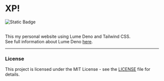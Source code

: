 # XP!

![Static Badge](https://img.shields.io/badge/Made%20with-Lume-1f425f)<br><br>

This my personal website using Lume Deno and Tailwind CSS.<br>
See full information about Lume Deno [here](https://lume.land/).

---
### License
This project is licensed under the MIT License - see the [LICENSE](https://github.com/ahmadxp/ahmadxp.github.io/blob/main/LICENSE) file for details.